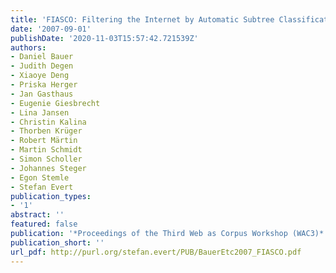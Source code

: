 ```yaml
---
title: 'FIASCO: Filtering the Internet by Automatic Subtree Classification, Osnabrück'
date: '2007-09-01'
publishDate: '2020-11-03T15:57:42.721539Z'
authors:
- Daniel Bauer
- Judith Degen
- Xiaoye Deng
- Priska Herger
- Jan Gasthaus
- Eugenie Giesbrecht
- Lina Jansen
- Christin Kalina
- Thorben Krüger
- Robert Märtin
- Martin Schmidt
- Simon Scholler
- Johannes Steger
- Egon Stemle
- Stefan Evert
publication_types:
- '1'
abstract: ''
featured: false
publication: '*Proceedings of the Third Web as Corpus Workshop (WAC3)*'
publication_short: ''
url_pdf: http://purl.org/stefan.evert/PUB/BauerEtc2007_FIASCO.pdf
---
```


